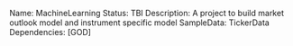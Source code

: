 Name: MachineLearning
Status: TBI
Description: A project to build market outlook model and instrument specific model
SampleData: TickerData
Dependencies: [GOD]
